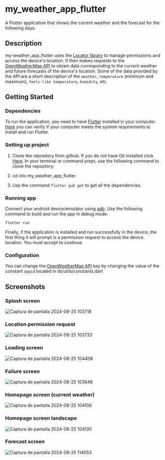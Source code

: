 # my_weather_app_flutter

A Flutter application that shows the current weather and the forecast for the following days.

## Description

my-weather_app_flutter uses the [Locator library](https://pub.dev/packages/location) to manage permissions and access the device's location.
It then makes requests to the [OpenWeatherMap API](https://openweathermap.org/current) to obtain data corresponding to the current weather and future forecasts of the device's location.
Some of the data provided by the API are a short description of the `weather`, `temperature` (minimum and maximum), `feels-like temperature`, `humidity`, etc.

## Getting Started

### Dependencies

To run the application, you need to have [Flutter](https://docs.flutter.dev/get-started/install) installed in your computer.
[Here](https://docs.flutter.dev/get-started/install/windows/desktop) you can verify if your computer meets the system requirements to install and run Flutter.

### Setting up project

1. Clone the repository from github. If you do not have Git installed click [Here](https://git-scm.com/book/en/v2/Getting-Started-Installing-Git).
In your terminal or command propt, use the following command to clone the repository:

2. cd into my_weather_app_flutter.

3. Use the command `flutter pub get` to get all the dependencies.

### Running app

Connect your android device/emulator using [adb](https://developer.android.com/tools/adb).
Use the following command to build and run the app in debug mode:

```
flutter run
```
Finally, if the application is installed and run successfully in the device, the first thing it will prompt is a permission request to access the device location. You must accept to continue.

### Configuration

You can change the [OpenWeatherMap API](https://openweathermap.org/current) key by changing the value of the constant `appid` located in lib/utils/constants.dart

## Screenshots

### Splash screen
![Captura de pantalla 2024-08-25 103718](https://github.com/user-attachments/assets/c4bb09f3-7338-49c5-b20d-0c489fb07edc)

### Location permission request
![Captura de pantalla 2024-08-25 103733](https://github.com/user-attachments/assets/9cda8b18-7428-4ed4-a0a8-4f03cfcdbf17)

### Loading screen
![Captura de pantalla 2024-08-25 104408](https://github.com/user-attachments/assets/5470d029-2682-4c43-93ee-d79c991b172a)

### Failure screen
![Captura de pantalla 2024-08-25 103848](https://github.com/user-attachments/assets/57991e20-30a3-47f6-afb1-2dae4a1ab6ae)

### Homepage screen (current weather)
![Captura de pantalla 2024-08-25 104106](https://github.com/user-attachments/assets/f3a08592-0c32-48ca-9c15-d9a58a01c1d4)

### Homepage screen landscape
![Captura de pantalla 2024-08-25 104130](https://github.com/user-attachments/assets/eacc34d1-e512-455c-a9f8-702da6d914ea)

### Forecast screen
![Captura de pantalla 2024-08-25 114053](https://github.com/user-attachments/assets/e08aaa47-d41b-4327-8921-cc5a1a6cde9a)


